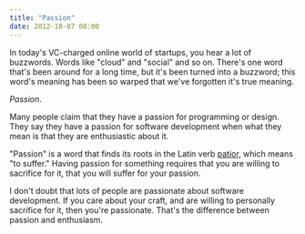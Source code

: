 ```yaml
---
title: "Passion"
date: 2012-10-07 00:00
---
```


In today's VC-charged online world of startups, you hear a lot of buzzwords. Words like "cloud" and "social" and so on. There's one word that's been around for a long time, but it's been turned into a buzzword; this word's meaning has been so warped that we've forgotten it's true meaning.

_Passion_.

Many people claim that they have a passion for programming or design. They say they have a passion for software development when what they mean is that they are enthusiastic about it.

"Passion" is a word that finds its roots in the Latin verb [patior](http://en.wiktionary.org/wiki/patior#Latin), which means "to suffer." Having passion for something requires that you are willing to sacrifice for it, that you will suffer for your passion.

I don't doubt that lots of people are passionate about software development. If you care about your craft, and are willing to personally sacrifice for it, then you're passionate. That's the difference between passion and enthusiasm.

<!-- more -->
